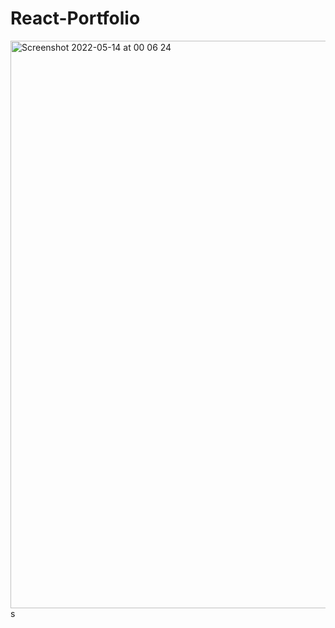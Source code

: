 # React-Portfolio

<img width="908" alt="Screenshot 2022-05-14 at 00 06 24" src="https://user-images.githubusercontent.com/71928795/168399901-bab8b990-94b9-481d-bc31-d742f9376624.png">
s
